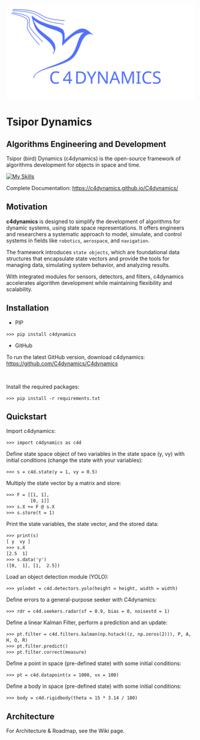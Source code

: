 <div align="center">
  <img src="https://github.com/C4dynamics/C4dynamics/blob/main/docs/source/icon/c4dlogotext.svg">
</div>



# Tsipor Dynamics

## Algorithms Engineering and Development



Tsipor (bird) Dynamics (c4dynamics) is the open-source framework of algorithms development for objects in space and time.

[![My Skills](https://skillicons.dev/icons?i=python)](https://skillicons.dev)  


Complete Documentation: https://c4dynamics.github.io/C4dynamics/


## Motivation

**c4dynamics** is designed to 
simplify the development of algorithms for dynamic systems, 
using state space representations. 
It offers engineers and researchers a systematic approach to model, 
simulate, and control systems in fields like ``robotics``, 
``aerospace``, and ``navigation``.

The framework introduces ``state objects``, which are foundational 
data structures that encapsulate state vectors and provide 
the tools for managing data, simulating system behavior, 
and analyzing results. 

With integrated modules for sensors, 
detectors, and filters, 
c4dynamics accelerates algorithm development 
while maintaining flexibility and scalability.




## Installation 

* PIP  

```
>>> pip install c4dynamics
```

* GitHub  

To run the latest GitHub version, download c4dynamics: 
https://github.com/C4dynamics/C4dynamics



&nbsp;&nbsp;&nbsp;&nbsp;&nbsp;&nbsp;  



Install the required packages:
```
>>> pip install -r requirements.txt
```

 
 
 

## Quickstart

Import c4dynamics:
```
>>> import c4dynamics as c4d
```

Define state space object of two variables in the state space (y, vy) with initial conditions (change the state with your variables): 
```
>>> s = c4d.state(y = 1, vy = 0.5)
``` 

Multiply the state vector by a matrix and store:  
```
>>> F = [[1, 1],                      
         [0, 1]]              
>>> s.X += F @ s.X                     
>>> s.store(t = 1)                    
```

Print the state variables, the state vector, and the stored data:  
```
>>> print(s)  
[ y  vy ]
>>> s.X 
[2.5  1]
>>> s.data('y')                      
([0,  1], [1,  2.5])
```


Load an object detection module (YOLO):
```
>>> yolodet = c4d.detectors.yolo(height = height, width = width)
```

Define errors to a general-purpose seeker with C4dynamics: 
```
>>> rdr = c4d.seekers.radar(sf = 0.9, bias = 0, noisestd = 1)
```

Define a linear Kalman Filter, perform a prediction and an update: 
```
>>> pt.filter = c4d.filters.kalman(np.hstack((z, np.zeros(2))), P, A, H, Q, R)
>>> pt.filter.predict()
>>> pt.filter.correct(measure)
```



Define a point in space (pre-defined state) with some initial conditions: 
```
>>> pt = c4d.datapoint(x = 1000, vx = 100)
```

Define a body in space (pre-defined state) with some initial conditions: 
```
>>> body = c4d.rigidbody(theta = 15 * 3.14 / 180)
```





## Architecture
For Architecture & Roadmap, see the Wiki page.  









